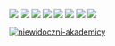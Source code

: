 <img src="https://img.shields.io/github/languages/code-size/niewidoczni-akademicy/rezerwacje-sal?style=for-the-badge"> <img src="https://img.shields.io/github/repo-size/niewidoczni-akademicy/rezerwacje-sal?color=purple&style=for-the-badge"> 
<img src="https://img.shields.io/github/languages/count/niewidoczni-akademicy/rezerwacje-sal?color=green&style=for-the-badge"> 
<img src="https://img.shields.io/github/languages/top/niewidoczni-akademicy/rezerwacje-sal?color=orange&style=for-the-badge">
<img src="https://img.shields.io/github/last-commit/niewidoczni-akademicy/rezerwacje-sal?color=darkgreen&style=for-the-badge">
<img src="https://img.shields.io/circleci/build/github/niewidoczni-akademicy/rezerwacje-sal/develop?&style=for-the-badge">
<img src="https://img.shields.io/github/issues/niewidoczni-akademicy/rezerwacje-sal?&style=for-the-badge">
<img src="https://img.shields.io/github/issues-pr/niewidoczni-akademicy/rezerwacje-sal?style=for-the-badge">



[![niewidoczni-akademicy](https://circleci.com/gh/niewidoczni-akademicy/rezerwacje-sal/tree/develop.svg?style=shield)](https://app.circleci.com/pipelines/github/niewidoczni-akademicy/rezerwacje-sal)